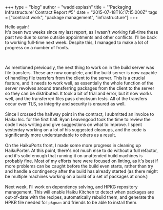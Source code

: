 +++
type = "blog"
author = "waddlesplash"
title = "'Packaging Infrastructure' Contract Report #5"
date = "2015-07-18T16:17:15.000Z"
tags = ["contract work", "package management", "infrastructure"]
+++

Hello again!<br>
It's been two weeks since my last report, as I wasn't working full-time these past two due to some outside appointments and other conflicts. I'll be back to working full-time next week. Despite this, I managed to make a lot of progress on a number of fronts.

<!--more-->

<br>
<br>
As mentioned previously, the next thing to work on in the build server was file transfers. These are now complete, and the build server is now capable of handling file transfers from the client to the server. This is a crucial feature, and it needs to work well, as essentially the whole function of the server revolves around transferring packages from the client to the server so they can be distributed. It took a bit of trial and error, but it now works well, and the transferred files pass checksum tests. All of the transfers occur over TLS, so integrity and security is ensured as well.<br>
<br>
Since I crossed the halfway point in the contract, I submitted an invoice to Haiku Inc. for the first half. Ryan Leavengood took the time to review the code I was writing and give suggestions on what to improve. I spent yesterday working on a lot of his suggested cleanups, and the code is significantly more understandable to others as a result.<br>
<br>
On the HaikuPorts front, I made some more progress in cleaning up HaikuPorter. At this point, there's not much else to do without a full refactor, and it's solid enough that running it on unattended build machines is probably fine. Most of my efforts here were focused on linting, as it's best if more problems can be caught before the build even starts, rather than try and handle a contingency after the build has already started (as there might be multiple machines working on a build of a set of packages at once.)<br>
<br>
Next week, I'll work on dependency solving, and HPKG repository management. This will enable Haiku Kitchen to detect when packages are out-of-date with the recipes, automatically rebuild them, and generate the HPKR file needed for <code>pkgman</code> and friends to be able to install them.